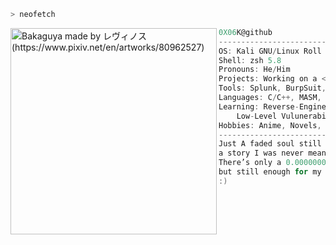```zsh
> neofetch
```

<img align="left" src="https://github.com/user-attachments/assets/1ee46fff-9fd0-4406-8865-a45675af0071" alt="Bakaguya made by レヴィノス (https://www.pixiv.net/en/artworks/80962527)" width="330" /> 

```csharp
0X06K@github
---------------------------------------------
OS: Kali GNU/Linux Roll
Shell: zsh 5.8
Pronouns: He/Him
Projects: Working on a <PE-Loader>
Tools: Splunk, BurpSuit, Nmap, Wireshark
Languages: C/C++, MASM, Python, Bash
Learning: Reverse-Engineering, Exploits,
	Low-Level Vulunerabilities
Hobbies: Anime, Novels, Coding
---------------------------------------------
Just A faded soul still trying to rewrite
a story I was never meant to read.
There’s only a 0.000000000001% chance for it
but still enough for my soul to glitch.
:)
```
